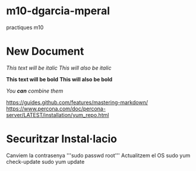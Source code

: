 # m10-dgarcia-mperal
practiques m10

# New Document
*This text will be italic*
_This will also be italic_

**This text will be bold**
__This will also be bold__

_You **can** combine them_

https://guides.github.com/features/mastering-markdown/
https://www.percona.com/doc/percona-server/LATEST/installation/yum_repo.html

# Securitzar Instal·lacio
Canviem la contrasenya
'''sudo passwd root'''
Actualitzem el OS
sudo yum check-update
sudo yum update
